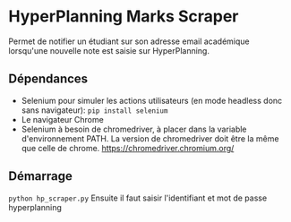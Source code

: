 # HyperPlanning Marks Scraper
Permet de notifier un étudiant sur son adresse email académique lorsqu'une nouvelle note est saisie sur HyperPlanning.

## Dépendances
- Selenium pour simuler les actions utilisateurs (en mode headless donc sans navigateur): `pip install selenium`
- Le navigateur Chrome
- Selenium à besoin de chromedriver, à placer dans la variable d'environnement PATH. La version de chromedriver doit être la même que celle de chrome. https://chromedriver.chromium.org/

## Démarrage
`python hp_scraper.py`
Ensuite il faut saisir l'identifiant et mot de passe hyperplanning
